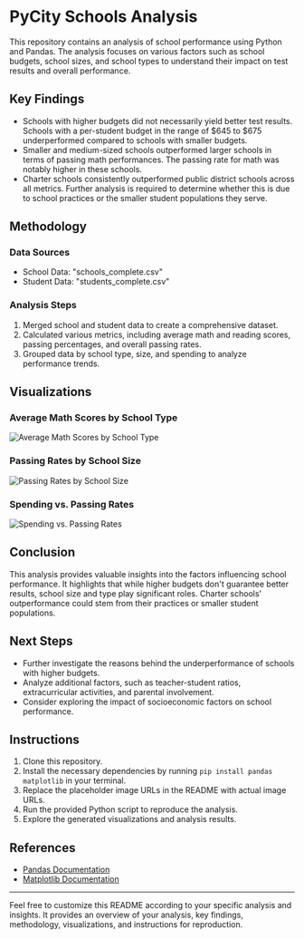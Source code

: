 # PyCity Schools Analysis

This repository contains an analysis of school performance using Python and Pandas. The analysis focuses on various factors such as school budgets, school sizes, and school types to understand their impact on test results and overall performance.

## Key Findings

- Schools with higher budgets did not necessarily yield better test results. Schools with a per-student budget in the range of $645 to $675 underperformed compared to schools with smaller budgets.
- Smaller and medium-sized schools outperformed larger schools in terms of passing math performances. The passing rate for math was notably higher in these schools.
- Charter schools consistently outperformed public district schools across all metrics. Further analysis is required to determine whether this is due to school practices or the smaller student populations they serve.

## Methodology

### Data Sources

- School Data: "schools_complete.csv"
- Student Data: "students_complete.csv"

### Analysis Steps

1. Merged school and student data to create a comprehensive dataset.
2. Calculated various metrics, including average math and reading scores, passing percentages, and overall passing rates.
3. Grouped data by school type, size, and spending to analyze performance trends.

## Visualizations

### Average Math Scores by School Type
![Average Math Scores by School Type]("Images/average_math_score.png")

### Passing Rates by School Size
![Passing Rates by School Size]("Images/scores_bysize.png")

### Spending vs. Passing Rates
![Spending vs. Passing Rates]("Images/scores_byschoolspending.png")

## Conclusion

This analysis provides valuable insights into the factors influencing school performance. It highlights that while higher budgets don't guarantee better results, school size and type play significant roles. Charter schools' outperformance could stem from their practices or smaller student populations.

## Next Steps

- Further investigate the reasons behind the underperformance of schools with higher budgets.
- Analyze additional factors, such as teacher-student ratios, extracurricular activities, and parental involvement.
- Consider exploring the impact of socioeconomic factors on school performance.

## Instructions

1. Clone this repository.
2. Install the necessary dependencies by running `pip install pandas matplotlib` in your terminal.
3. Replace the placeholder image URLs in the README with actual image URLs.
4. Run the provided Python script to reproduce the analysis.
5. Explore the generated visualizations and analysis results.

## References

- [Pandas Documentation](https://pandas.pydata.org/docs/)
- [Matplotlib Documentation](https://matplotlib.org/stable/contents.html)

---

Feel free to customize this README according to your specific analysis and insights. It provides an overview of your analysis, key findings, methodology, visualizations, and instructions for reproduction.